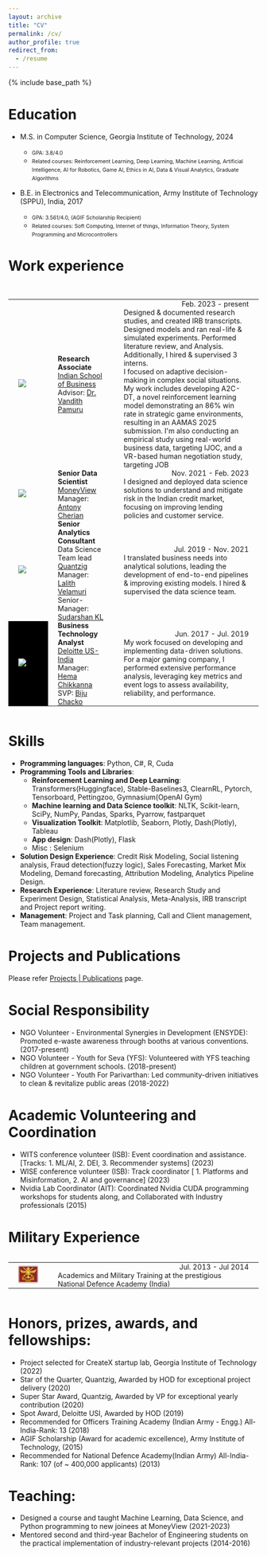 ```yaml
---
layout: archive
title: "CV"
permalink: /cv/
author_profile: true
redirect_from:
  - /resume
---
```


{% include base_path %}



<script>
    function pressBtn(p) {

      var id_btn=["exp-btn", "pub-btn"], class_btn=["fas fa-plus-square", "fas fa-minus-square"];
      var id_div=["exp-div", "pub-div"], style_div=["height: 300px; overflow: auto;", "height: 400px; overflow: auto;"];

      var btn = document.getElementById(id_btn[p]);
      if(btn.className == class_btn[0]) {
        btn.className = class_btn[1];
        document.getElementById(id_div[p]).style = "";
      }
      else {
        btn.className = class_btn[0];
        document.getElementById(id_div[p]).style = style_div[p];
      }
    }

    function img_hover(e, f) {
      e.setAttribute("src", f);
    }
    function img_unhover(e, f) {
      e.setAttribute("src", f);
    }
</script>



Education
======
* M.S. in Computer Science, Georgia Institute of Technology, 2024
  + <span style="font-size: 0.75em">GPA: 3.8/4.0</span>
  + <span style="font-size: 0.75em">Related courses: Reinforcement Learning, Deep Learning, Machine Learning, Artificial Intelligence, AI for Robotics, Game AI, Ethics in AI, Data & Visual Analytics, Graduate Algorithms</span>
   
* B.E. in Electronics and Telecommunication, Army Institute of Technology (SPPU), India, 2017
  + <span style="font-size: 0.75em">GPA: 3.561/4.0, (AGIF Scholarship Recipient)</span>
  + <span style="font-size: 0.75em">Related courses: Soft Computing, Internet of things, Information Theory, System Programming and Microcontrollers</span>


<!-- adding td
td {
  padding: 0px 20px 0px 20px;
  vertical-align: middle;
}
td.all {
  width: 100%;
}
td.exp-avatar {
  width: 15%;
}
td.exp-description {
  width: 80%;
}
td.pub-avatar {
  width: 30%;
}
td.pub-description {
  width: 65%;
}--> 







Work experience
======
<!--- <div style="height: 600px; overflow: auto;" id="exp-div"> --->
<div style=" overflow: auto;" id="exp-div">  
  <table><tbody>
    <tr>
      <td style="padding: 0px 20px 0px 20px;vertical-align: middle;width: 15%;">
      <img src="https://www.isb.edu/content/dam/sites/diri/logo.png" />
      </td>
      <td style="padding: 0px 20px 0px 20px;vertical-align: middle;width: 25%;">
      <b>Research Associate</b>
      <br>
      <a href="www.isb.edu" target="_blank">Indian School of Business</a>
      <br>
      Advisor: <a href="https://www.isb.edu/en/research-thought-leadership/faculty/faculty-directory/vandith-pamuru.html">Dr. Vandith Pamuru</a>
      </td>
      <td style="padding: 0px 20px 0px 20px;vertical-align: middle;width: 55%;">
      <span style="float: right;">Feb. 2023 - present</span>
      <br>
      Designed & documented research studies, and created IRB transcripts. 
      Designed models and ran real-life & simulated experiments. Performed literature review, and Analysis. Additionally, I hired & supervised 3 interns.
      <br>
      I focused on adaptive decision-making in complex social situations. My work includes developing A2C-DT, a novel reinforcement learning model demonstrating an 86% win rate in strategic game environments, resulting in an AAMAS 2025 submission. I'm also conducting an empirical study using real-world business data, targeting IJOC, and a VR-based human negotiation study, targeting JOB
      </td>
    </tr>
    <br>
    <tr>
      <td style="padding: 0px 20px 0px 20px;vertical-align: middle;width: 15%;">
      <img src="https://moneyview.in/images/mv-green-logo-v3Compressed.svg" />
      </td>
      <td style="padding: 0px 20px 0px 20px;vertical-align: middle;width: 25%;">
      <b>Senior Data Scientist</b>
      <br>
      <a href="https://moneyview.in/" target="_blank">MoneyView</a>
      <br>
      Manager: <a href="https://in.linkedin.com/in/antony-cherian-66500515">Antony Cherian</a>
      </td>
      <td style="padding: 0px 20px 0px 20px;vertical-align: middle;width: 55%;">
      <span style="float: right;">Nov. 2021 - Feb. 2023</span>
      <br>
      I designed and deployed data science solutions to understand and mitigate risk in the Indian credit market, focusing on improving lending policies and customer service.
      </td>
    </tr>
    <tr>
      <td style="padding: 0px 20px 0px 20px;vertical-align: middle;width: 15%;">
      <img src="https://www.quantzig.com/wp-content/uploads/2024/08/quantzig-logo.svg" />
      </td>
      <td style="padding: 0px 20px 0px 20px;vertical-align: middle;width: 25%;">
      <b>Senior Analytics Consultant</b>
      <br>
      Data Science Team lead
      <br>
      <a href="https://www.quantzig.com/" target="_blank">Quantzig</a>
      <br>
      Manager: <a href="https://in.linkedin.com/in/lalithvelamuri">Lalith Velamuri</a>
      <br>
      Senior-Manager: <a href="https://in.linkedin.com/in/sudarshankl">Sudarshan KL</a>
      </td>
      <td style="padding: 0px 20px 0px 20px;vertical-align: middle;width: 55%;">
      <span style="float: right;">Jul. 2019 - Nov. 2021</span>
      <br>
      I translated business needs into analytical solutions, leading the development of end-to-end pipelines & improving existing models.  I hired & supervised the data science team.
      </td>
    </tr>
    <tr>
      <td style=";padding: 0px 20px 0px 20px;vertical-align: middle;width: 15%;" bgcolor="black">
      <img src="https://www2.deloitte.com/content/dam/assets/logos/deloitte.svg" />
      </td>
      <td style="padding: 0px 20px 0px 20px;vertical-align: middle;width: 25%;">
      <b>Business Technology Analyst</b>
      <br>
      <a href="https://www2.deloitte.com/us/en.html" target="_blank">Deloitte US-India</a>
      <br>
      Manager: <a href="https://in.linkedin.com/in/hema-chikkanna-b53b48aa">Hema Chikkanna</a>
      <br>
      SVP: <a href="https://www.linkedin.com/in/vcbiju">Biju Chacko</a>
      </td>
      <td style="padding: 0px 20px 0px 20px;vertical-align: middle;width: 55%;">
      <span style="float: right;">Jun. 2017 - Jul. 2019</span>
      <br>
      My work focused on developing and implementing data-driven solutions. For a major gaming company, I performed extensive performance analysis, leveraging key metrics and event logs to assess availability, reliability, and performance.
      </td>
    </tr>

    
  </tbody></table>
</div>

  
Skills
======
* **Programming languages**:  Python, C#, R, Cuda
* **Programming Tools and Libraries**:
  * **Reinforcement Learning and Deep Learning**: Transformers(Huggingface), Stable-Baselines3, ClearnRL, Pytorch, Tensorboard, Pettingzoo, Gymnasium(OpenAI Gym) 
  * **Machine learning and Data Science toolkit**:  NLTK, Scikit-learn, SciPy, NumPy, Pandas, Sparks, Pyarrow, fastparquet
  * **Visualization Toolkit**: Matplotlib, Seaborn, Plotly, Dash(Plotly), Tableau
  * **App design**: Dash(Plotly), Flask
  * Misc : Selenium
* **Solution Design Experience**: Credit Risk Modeling, Social listening analysis, Fraud detection(fuzzy logic), Sales Forecasting, Market Mix Modeling, Demand forecasting, Attribution Modeling, Analytics Pipeline Design.
* **Research Experience**: Literature review, Research Study and Experiment Design, Statistical Analysis, Meta-Analysis, IRB transcript and Project report writing.
* **Management**: Project and Task planning, Call and Client management, Team management.

Projects and Publications
======

Please refer [Projects | Publications](/publications/) page.

<!--- <ul>{% for post in site.publications reversed %}
    {% include archive-single-cv.html %}
  {% endfor %}</ul> 
--->

  
Social Responsibility
======
* NGO Volunteer - Environmental Synergies in Development (ENSYDE): Promoted e-waste awareness through booths at various conventions. (2017-present)
* NGO Volunteer - Youth for Seva (YFS): Volunteered with YFS teaching children at government schools. (2018-present)
* NGO Volunteer -  Youth For Parivarthan: Led community-driven initiatives to clean & revitalize public areas (2018-2022)

Academic Volunteering and Coordination
======
* WITS conference volunteer (ISB): Event coordination and assistance. [Tracks: 1. ML/AI, 2. DEI, 3. Recommender systems] (2023)
* WISE conference volunteer (ISB): Track coordinator [ 1. Platforms and Misinformation, 2. AI and governance] (2023)
* Nvidia Lab Coordinator (AIT): Coordinated Nvidia CUDA programming workshops for students along, and Collaborated with Industry professionals  (2015)

Military Experience
======
<div style=" overflow: auto;" id="exp-div">  
  <table><tbody>
    <tr>
      <td style="padding: 0px 20px 0px 20px;vertical-align: middle;width: 15%;">
      <img src="/images/NDA.jpeg" />
      </td>
      <td style="padding: 0px 20px 0px 20px;vertical-align: middle;width: 80%;">
      <span style="float: right;">Jul. 2013 - Jul 2014</span>
      <br>
     Academics and Military Training at the prestigious National Defence Academy (India)
      </td>
    </tr>
  </tbody>
  </table>
</div>


Honors, prizes, awards, and fellowships:
======
* Project selected for CreateX startup lab, Georgia Institute of Technology (2022)
* Star of the Quarter, Quantzig, Awarded by HOD for exceptional project delivery (2020)
* Super Star Award, Quantzig, Awarded by VP for exceptional yearly contribution (2020)
* Spot Award, Deloitte USI, Awarded by HOD (2019)
* Recommended for Officers Training Academy (Indian Army - Engg.) All-India-Rank: 13 (2018)
* AGIF Scholarship (Award for academic excellence), Army Institute of Technology, (2015)
* Recommended for National Defence Academy(Indian Army) All-India-Rank: 107 (of ~ 400,000 applicants) (2013)

Teaching:
======
* Designed a course and taught Machine Learning, Data Science, and Python programming to new joinees at MoneyView (2021-2023)
* Mentored second and third-year Bachelor of Engineering students on the practical implementation of industry-relevant projects (2014-2016)


